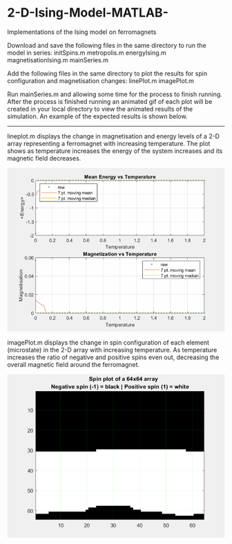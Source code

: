 # 2-D-Ising-Model-MATLAB-
Implementations of the Ising model on ferromagnets

Download and save the following files in the same directory to run the model in series:
initSpins.m
metropolis.m
energyIsing.m
magnetisationIsing.m
mainSeries.m

Add the following files in the same directory to plot the results for spin configuration and magnetisation changes:
linePlot.m
imagePlot.m

Run mainSeries.m and allowing some time for the process to finish running. After the process is finished running an animated gif of each plot will be created in your local directory to view the animated results of the simulation. An example of the expected results is shown below.

---

lineplot.m displays the change in magnetisation and energy levels of a 2-D array representing a ferromagnet with increasing temperature. The plot shows as temperature increases the energy of the system increases and its magnetic field decreases.



![](Magnetisation.gif)





imagePlot.m displays the change in spin configuration of each element (microstate) in the 2-D array with increasing temperature. As temperature increases the ratio of negative and positive spins even out, decreasing the overall magnetic field around the ferromagnet.



![](spin_configuration.gif)

